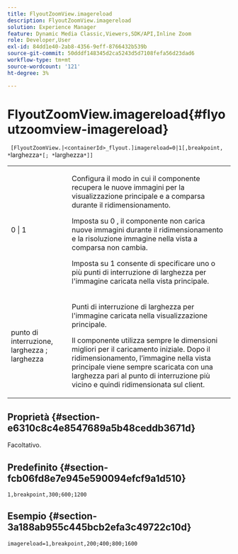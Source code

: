 ```yaml
---
title: FlyoutZoomView.imagereload
description: FlyoutZoomView.imagereload
solution: Experience Manager
feature: Dynamic Media Classic,Viewers,SDK/API,Inline Zoom
role: Developer,User
exl-id: 84dd1e40-2ab8-4356-9eff-8766432b539b
source-git-commit: 50dddf148345d2ca5243d5d7108fefa56d23dad6
workflow-type: tm+mt
source-wordcount: '121'
ht-degree: 3%

---
```


# FlyoutZoomView.imagereload{#flyoutzoomview-imagereload}

` [FlyoutZoomView.|<containerId>_flyout.]imagereload=0|1[,breakpoint, *`larghezza`*[; *`larghezza`*]]`

<table id="table_7DA232CB62134078B788B9AB1452F363"> 
 <tbody> 
  <tr> 
   <td colname="col1"> <p> <span class="codeph"> 0 | 1 </span> </p> </td> 
   <td colname="col2"> <p> Configura il modo in cui il componente recupera le nuove immagini per la visualizzazione principale e a comparsa durante il ridimensionamento. </p> <p>Imposta su <span class="codeph"> 0 </span>, il componente non carica nuove immagini durante il ridimensionamento e la risoluzione immagine nella vista a comparsa non cambia. </p> <p>Imposta su <span class="codeph"> 1 </span> consente di specificare uno o più punti di interruzione di larghezza per l'immagine caricata nella vista principale. </p> </td> 
  </tr> 
  <tr> 
   <td colname="col1"> <p> <span class="codeph"> punto di interruzione, <span class="varname"> larghezza </span>; <span class="varname"> larghezza </span> </span> </p> </td> 
   <td colname="col2"> <p>Punti di interruzione di larghezza per l'immagine caricata nella visualizzazione principale. </p> <p>Il componente utilizza sempre le dimensioni migliori per il caricamento iniziale. Dopo il ridimensionamento, l’immagine nella vista principale viene sempre scaricata con una larghezza pari al punto di interruzione più vicino e quindi ridimensionata sul client. </p> </td> 
  </tr> 
 </tbody> 
</table>

## Proprietà {#section-e6310c8c4e8547689a5b48ceddb3671d}

Facoltativo.

## Predefinito {#section-fcb06fd8e7e945e590094efcf9a1d510}

`1,breakpoint,300;600;1200`

## Esempio {#section-3a188ab955c445bcb2efa3c49722c10d}

`imagereload=1,breakpoint,200;400;800;1600`
